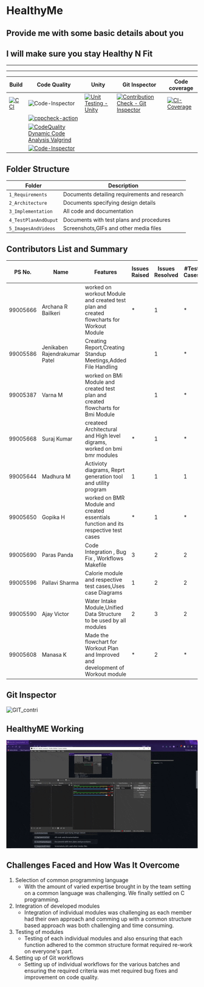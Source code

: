 
# HealthyMe

## Provide me with some basic details about you

## I will make sure you stay Healthy N Fit

--------------------------------

--------------------------------

Build | Code Quality | Unity | Git Inspector | Code coverage
-|-|-|-|-
[![C CI](https://github.com/99Pp/SDLC_Team4_HealthyMe/actions/workflows/c-build.yml/badge.svg)](https://github.com/99Pp/SDLC_Team4_HealthyMe/actions/workflows/c-build.yml)| ![![Code-Inspector](https://www.code-inspector.com/project/26785/score/svg)](https://www.code-inspector.com/project/26785/score/svg)|[![Unit Testing - Unity](https://github.com/99Pp/SDLC_Team4_HealthyMe/actions/workflows/uni-test.yml/badge.svg)](https://github.com/99Pp/SDLC_Team4_HealthyMe/actions/workflows/uni-test.yml)|[![Contribution Check - Git Inspector](https://github.com/99Pp/SDLC_Team4_HealthyMe/actions/workflows/contribuitions.yml/badge.svg)](https://github.com/99Pp/SDLC_Team4_HealthyMe/actions/workflows/contribuitions.yml)|[![CI-Coverage](https://github.com/99Pp/SDLC_Team4_HealthyMe/actions/workflows/gcov.yml/badge.svg)](https://github.com/99Pp/SDLC_Team4_HealthyMe/actions/workflows/gcov.yml)
||[![cppcheck-action](https://github.com/99Pp/SDLC_Team4_HealthyMe/actions/workflows/cppcheck.yml/badge.svg)](https://github.com/99Pp/SDLC_Team4_HealthyMe/actions/workflows/cppcheck.yml)
||[![CodeQuality Dynamic Code Analysis Valgrind](https://github.com/99Pp/SDLC_Team4_HealthyMe/actions/workflows/dynamic_1.yml/badge.svg)](https://github.com/99Pp/SDLC_Team4_HealthyMe/actions/workflows/dynamic_1.yml)
||[![Code-Inspector](https://www.code-inspector.com/project/26785/status/svg)](https://www.code-inspector.com/project/24685/status/svg)



## Folder Structure

Folder              | Description
--------------------| -----------------------------------------
`1_Requirements`    | Documents detailing requirements and research
`2_Architecture`    | Documents specifying design details
`3_Implementation`  | All code and documentation
`4_TestPlanAndOuput`| Documents with test plans and procedures
`5_ImagesAndVideos` | Screenshots,GIFs and other media files

## Contributors List and Summary

PS No. |  Name  |    Features    | Issues Raised |Issues Resolved|#Test Cases|# Test Case Passed
--|--|---|-----|--|---|-------
99005666|Archana R Bailkeri|worked on workout Module and created test plan and created flowcharts for Workout Module|*|1|*|*|
99005586|Jenikaben Rajendrakumar Patel|Creating Report,Creating Standup Meetings,Added File Handling||1|*|*|
99005387|Varna  M|worked on BMi Module and created test plan and created flowcharts for Bmi Module||1|*|*|
99005668|Suraj  Kumar|createed Architectural and High level digrams, worked on bmi bmr modules|*|1|*|*|
99005644|Madhura  M|Activioty diagrams, Reprt generation tool and utility program |1|1|1|1|
99005650|Gopika  H|worked on BMR Module and created essentials function and its respective test cases|*|1|*|*|
99005690|Paras  Panda|Code Integration , Bug Fix , Workflows Makefile|3|2|2|2|
99005596|Pallavi  Sharma|Calorie module and respective test cases,Uses case Diagrams|1|2|2|2|
99005590|Ajay  Victor|Water Intake Module,Unified Data Structure to be used by all modules|2|3|2|2|
99005608|Manasa  K|Made the flowchart for Workout Plan and  Improved and development of Workout module |*|2|*|*|

## Git Inspector
![GIT_contri](https://user-images.githubusercontent.com/57947483/130591622-d6055142-a78a-4660-a1d2-b73dd70ec3cb.PNG)

## HealthyME Working
<img src = "5_ImagesAndVideos/2021-08-24 14-54-26.gif" width= "1000" >

## Challenges Faced and How Was It Overcome

1. Selection of common programming language
    * With the amount of varied expertise brought in by the team  setting on a common language was challenging. We finally settled on C programming.
2. Integration of developed modules
    * Integration of individual modules was challenging as each member had their own approach and comming up with a common structure based approach was both challenging and time consuming.
3. Testing of modules
    * Testing of each individual modules and also ensuring that each function adhered to the common structure format required re-work on everyone's part.
4. Setting up of Git workflows  
    * Setting up of individual workflows for the various batches and ensuring the required criteria was met required bug fixes and improvement on code quality.
